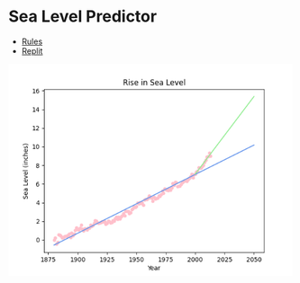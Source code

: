 # Sea Level Predictor

- [Rules](https://www.freecodecamp.org/learn/data-analysis-with-python/data-analysis-with-python-projects/sea-level-predictor)
- [Replit](https://replit.com/@iruminii/boilerplate-sea-level-predictor)

![Sea Level Plot](/sea_level/sea_level_plot.png)
